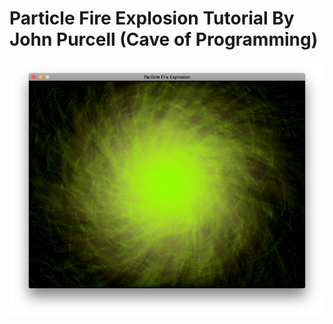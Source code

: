 # Particle Fire Explosion Tutorial By John Purcell (Cave of Programming)

![Here's a Sample:](sample.png)
